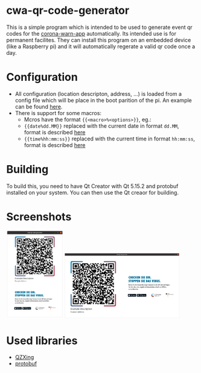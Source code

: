 # cwa-qr-code-generator
This is a simple program which is intended to be used to generate event qr codes for the [corona-warn-app](https://coronawarn.app) automatically.
Its intended use is for permanent facilites. They can install this program on an embedded device (like a Raspberry pi) and it will automatically regerate a valid qr code once a day.

# Configuration
- All configuration (location descripton, address, ...) is loaded from a config file which will be place in the boot parition of the pi. An example can be found [here](https://github.com/CodeCrafter912/cwa-qr-code-generator/blob/main/cwa-qr.conf.example).
- There is support for some macros:
  - Mcros have the format `{{<macro>%<options>}}`, eg.:
  - `{{date%dd.MM}}` replaced with the current date in format `dd.MM`, format is described [here](https://doc.qt.io/qt-5/qdate.html#toString-2)
  - `{{time%hh:mm:ss}}` replaced with the current time in format `hh:mm:ss`, format is described [here](https://doc.qt.io/qt-5/qdatetime.html#toString-2)

# Building
To build this, you need to have Qt Creator with Qt 5.15.2 and protobuf installed on your system. You can then use the Qt creaor for building.

# Screenshots
<div>
  <img src="https://github.com/CodeCrafter912/cwa-qr-code-generator/blob/main/resources/screenshots/portrait.png" alt="portrait" width="30%" />
  <img src="https://github.com/CodeCrafter912/cwa-qr-code-generator/blob/main/resources/screenshots/landscape.png" alt="landscape" width="60%" />
</div>

# Used libraries
- [QZXing](https://github.com/ftylitak/qzxing)
- [protobuf](https://github.com/protocolbuffers/protobuf)
